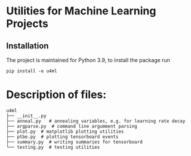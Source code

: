 # Utilities for Machine Learning Projects

## Installation

The project is maintained for Python 3.9, to install the package run
```{bash}
pip install -e u4ml
```

# Description of files:
```
u4ml
├── __init__.py
├── anneal.py   # annealing variables, e.g. for learning rate decay
├── argparse.py  # command line argumment parsing
├── plot.py  # matplotlib plotting utilities
├── ptbe.py  # plotting tensorboard events
├── summary.py  # writing summaries for tensorboard
└── testing.py  # testing utilities
```
